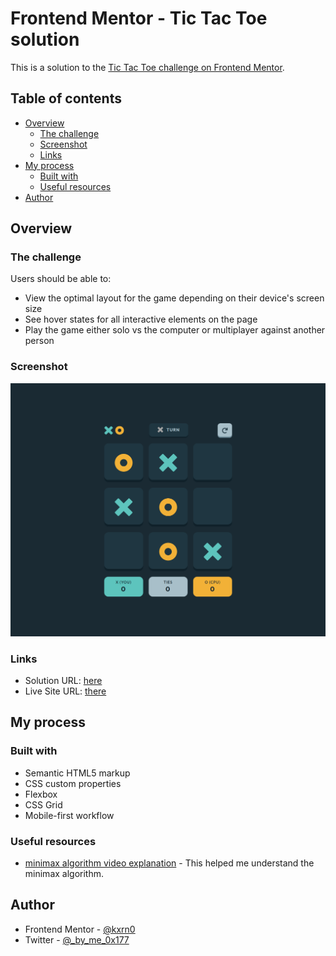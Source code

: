 # Frontend Mentor - Tic Tac Toe solution

This is a solution to the [Tic Tac Toe challenge on Frontend Mentor](https://www.frontendmentor.io/challenges/tic-tac-toe-game-Re7ZF_E2v).

## Table of contents

- [Overview](#overview)
  - [The challenge](#the-challenge)
  - [Screenshot](#screenshot)
  - [Links](#links)
- [My process](#my-process)
  - [Built with](#built-with)
  - [Useful resources](#useful-resources)
- [Author](#author)

## Overview

### The challenge

Users should be able to:

- View the optimal layout for the game depending on their device's screen size
- See hover states for all interactive elements on the page
- Play the game either solo vs the computer or multiplayer against another person

### Screenshot

![shot](./src/assets/shot.png)

### Links

- Solution URL: [here](https://github.com/kxrn0/Tic-tac-toe-game)
- Live Site URL: [there](https://kxrn0.github.io/Tic-tac-toe-game/dist/)

## My process

### Built with

- Semantic HTML5 markup
- CSS custom properties
- Flexbox
- CSS Grid
- Mobile-first workflow

### Useful resources

- [minimax algorithm video explanation](https://www.youtube.com/watch?v=P2TcQ3h0ipQ&t=2653s) - This helped me understand the minimax algorithm.

## Author

- Frontend Mentor - [@kxrn0](https://www.frontendmentor.io/profile/yourusername)
- Twitter - [@_by_me_0x177](https://www.twitter.com/_by_me_0x177)